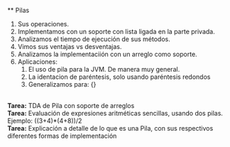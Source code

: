 ** Pilas
1. Sus operaciones. 
2. Implementamos con un soporte con lista ligada en la parte privada.
3. Analizamos el tiempo de ejecución de sus métodos.
4. Vimos sus ventajas vs desventajas.
5. Analizamos la implementaciión con un arreglo como soporte.
6. Aplicaciones:
   1. El uso de pila para la JVM. De manera muy general.
   2. La identacion de paréntesis, solo usando paréntesis redondos
   3. Generalizamos para: [](){}<br><br>

**Tarea:** TDA de Pila con soporte de arreglos<br>
**Tarea:** Evaluación de expresiones aritméticas sencillas, usando dos pilas. Ejemplo: ((3+4)*(4+8))/2<br>
**Tarea:** Explicación a detalle de lo que es una Pila, con sus respectivos diferentes formas de implementación
